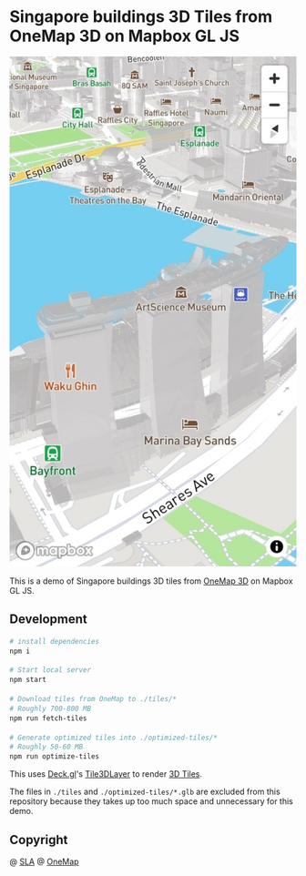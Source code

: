 Singapore buildings 3D Tiles from OneMap 3D on Mapbox GL JS
===

[![Screenshot of demo site](screenshot.jpg)](https://cheeaun.github.io/om3d/)

This is a demo of Singapore buildings 3D tiles from [OneMap 3D](https://www.onemap3d.gov.sg/) on Mapbox GL JS.

Development
---

``` bash
# install dependencies
npm i

# Start local server
npm start

# Download tiles from OneMap to ./tiles/*
# Roughly 700-800 MB
npm run fetch-tiles

# Generate optimized tiles into ./optimized-tiles/*
# Roughly 50-60 MB
npm run optimize-tiles
```

This uses [Deck.gl](https://deck.gl/)'s [Tile3DLayer](https://deck.gl/docs/api-reference/geo-layers/tile-3d-layer) to render [3D Tiles](https://www.opengeospatial.org/standards/3DTiles).

The files in `./tiles` and `./optimized-tiles/*.glb` are excluded from this repository because they takes up too much space and unnecessary for this demo.

Copyright
---

@ [SLA](https://www.sla.gov.sg/) @ [OneMap](https://www.onemap.gov.sg/legal/termsofuse.html)